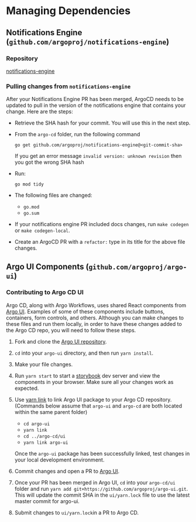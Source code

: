 # Managing Dependencies

## Notifications Engine (`github.com/argoproj/notifications-engine`)

### Repository

[notifications-engine](https://github.com/argoproj/notifications-engine)

### Pulling changes from `notifications-engine`

After your Notifications Engine PR has been merged, ArgoCD needs to be updated to pull in the version of the notifications engine that contains your change. Here are the steps:

- Retrieve the SHA hash for your commit. You will use this in the next step.
- From the `argo-cd` folder, run the following command

  `go get github.com/argoproj/notifications-engine@<git-commit-sha>`

  If you get an error message `invalid version: unknown revision` then you got the wrong SHA hash

- Run:

  `go mod tidy`

- The following files are changed:

  - `go.mod`
  - `go.sum`

- If your notifications engine PR included docs changes, run `make codegen` or `make codegen-local`.

- Create an ArgoCD PR with a `refactor:` type in its title for the above file changes.

## Argo UI Components (`github.com/argoproj/argo-ui`)
### Contributing to Argo CD UI

Argo CD, along with Argo Workflows, uses shared React components from [Argo UI](https://github.com/argoproj/argo-ui). Examples of some of these components include buttons, containers, form controls, 
and others. Although you can make changes to these files and run them locally, in order to have these changes added to the Argo CD repo, you will need to follow these steps. 

1. Fork and clone the [Argo UI repository](https://github.com/argoproj/argo-ui).

2. `cd` into your `argo-ui` directory, and then run `yarn install`. 

3. Make your file changes.

4. Run `yarn start` to start a [storybook](https://storybook.js.org/) dev server and view the components in your browser. Make sure all your changes work as expected. 

5. Use [yarn link](https://classic.yarnpkg.com/en/docs/cli/link/) to link Argo UI package to your Argo CD repository. (Commands below assume that `argo-ui` and `argo-cd` are both located within the same parent folder)

    * `cd argo-ui`
    * `yarn link`
    * `cd ../argo-cd/ui`
    * `yarn link argo-ui`

    Once the `argo-ui` package has been successfully linked, test changes in your local development environment. 

6. Commit changes and open a PR to [Argo UI](https://github.com/argoproj/argo-ui). 

7. Once your PR has been merged in Argo UI, `cd` into your `argo-cd/ui` folder and run `yarn add git+https://github.com/argoproj/argo-ui.git`. This will update the commit SHA in the `ui/yarn.lock` file to use the latest master commit for argo-ui. 

8. Submit changes to `ui/yarn.lock`in a PR to Argo CD. 
